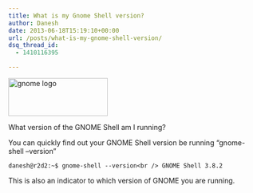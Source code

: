 ```yaml
---
title: What is my Gnome Shell version?
author: Danesh
date: 2013-06-18T15:19:10+00:00
url: /posts/what-is-my-gnome-shell-version/
dsq_thread_id:
  - 1410116395

---
```

[<img loading="lazy" class="alignnone size-full wp-image-3245" alt="gnome logo" src="/wp-content/uploads/2013/06/gnome-logo.png" width="199" height="76" />][1]

What version of the GNOME Shell am I running?

You can quickly find out your GNOME Shell version be running &#8220;gnome-shell &#8211;version&#8221;

`danesh@r2d2:~$ gnome-shell --version<br />
GNOME Shell 3.8.2`

This is also an indicator to which version of GNOME you are running.

 [1]: /wp-content/uploads/2013/06/gnome-logo.png